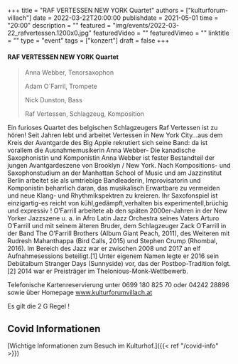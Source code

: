 +++
title = "RAF VERTESSEN NEW YORK Quartet"
authors = ["kulturforum-villach"]
date = 2022-03-22T20:00:00
publishdate = 2021-05-01
time = "20:00"
description = ""
featured = "img/events/2022-03-22_rafvertessen.1200x0.jpg"
featuredVideo = ""
featuredVimeo = ""
linktitle = ""
type = "event"
tags = ["konzert"]
draft = false
+++


#### RAF VERTESSEN NEW YORK Quartet
 
> Anna Webber, Tenorsaxophon
>
> Adam O´Farril, Trompete
>
> Nick Dunston, Bass
>
> Raf Vertessen, Schlagzeug, Komposition
 
Ein furioses Quartet des belgischen Schlagzeugers Raf Vertessen ist zu hören! Seit Jahren lebt und arbeitet Vertessen in New York City…aus dem Kreis der Avantgarde des Big Apple rekrutiert sich seine Band: da ist vorallem die Ausnahmemusikerin Anna Webber- Die kanadische Saxophonistin und Komponistin Anna Webber ist fester Bestandteil der jungen Avantgardeszene von Brooklyn / New York. Nach Kompositions- und Saxophonstudium an der Manhattan School of Music und am Jazzinstitut Berlin arbeitet sie als umtriebige Bandleaderin, Improvisatorin und Komponistin beharrlich daran, das musikalisch Erwartbare zu vermeiden und neue Klang- und Rhythmikspektren zu kreieren. Ihr Saxofonspiel ist einzigartig-es reicht von kühl,gedämpft,verhalten bis experimentell,brüchig und expressiv ! O’Farrill arbeitete ab den späten 2000er-Jahren in der New Yorker Jazzszene u. a. in Afro Latin Jazz Orchestra seines Vaters Arturo O’Farrill und mit seinem älteren Bruder, dem Schlagzeuger Zack O’Farrill in der Band The O’Farrill Brothers (Album Giant Peach, 2011), des Weiteren mit Rudresh Mahanthappa (Bird Calls, 2015) und Stephen Crump (Rhombal, 2016). Im Bereich des Jazz war er zwischen 2008 und 2017 an elf Aufnahmesessions beteiligt.[1] Unter eigenem Namen legte er 2016 sein Debütalbum Stranger Days (Sunnyside) vor, das der Postbop-Tradition folgt.[2] 2014 war er Preisträger im Thelonious-Monk-Wettbewerb.

Telefonische Kartenreservierung unter 0699 180 825 70 oder 04242 28896  sowie über Homepage www.kulturforumvillach.at                             

Es gilt die 2 G Regel !


## Covid Informationen

[Wichtige Informationen zum Besuch im Kulturhof.]({{< ref "/covid-info" >}})

